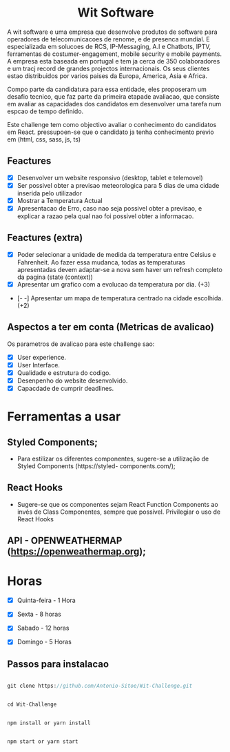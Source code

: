 <h1 style="text-align: center;">Wit Software</h1>

A wit software e uma empresa que desenvolve produtos de software para operadores de telecomunicacoes de renome, e de presenca mundial. E especializada em solucoes de RCS, IP-Messaging, A.I e Chatbots, IPTV, ferramentas de costumer-engagement, mobile security e mobile payments. A empresa esta baseada em portugal e tem ja cerca de 350 colaboradores e um tracj record de grandes projectos internacionais. Os seus clientes estao distribuidos por varios paises da Europa, America, Asia e Africa.

Compo parte da candidatura para essa entidade, eles proposeram um desafio tecnico, que faz parte da primeira etapade avaliacao, que consiste em avaliar as capacidades dos candidatos em desenvolver uma tarefa num espcao de tempo definido.

Este challenge tem como objectivo avaliar o conhecimento do candidatos em React. pressupoen-se que o candidato ja tenha conhecimento previo em (html, css, sass, js, ts)

## Feactures

- [x] Desenvolver um website responsivo (desktop, tablet e telemovel)
- [x] Ser possivel obter a previsao meteorologica para 5 dias de uma cidade inserida pelo utilizador
- [x] Mostrar a Temperatura Actual
- [x] Apresentacao de Erro, caso nao seja possivel obter a previsao, e explicar a razao pela qual nao foi possivel obter a informacao.

## Feactures (extra)

- [x] Poder selecionar a unidade de medida da temperatura entre Celsius e Fahrenheit. Ao fazer essa mudanca, todas as temperaturas apresentadas devem adaptar-se a nova sem haver um refresh completo da pagina (state (context))
- [x] Apresentar um grafico com a evolucao da temperatura por dia. (+3)
- [- -] Apresentar um mapa de temperatura centrado na cidade escolhida. (+2)

## Aspectos a ter em conta (Metricas de avalicao)
Os parametros de avalicao para este challenge sao:

- [x] User experience.
- [x] User Interface.
- [x] Qualidade e estrutura do codigo.
- [x] Desenpenho do website desenvolvido.
- [x] Capacdade de cumprir deadlines.

# Ferramentas a usar

## Styled Components;
- Para estilizar os diferentes componentes, sugere-se a utilização de Styled Components (https://styled-
components.com/);

## React Hooks
- Sugere-se que os componentes sejam React Function Components ao invés de Class Componentes, sempre
que possível. Privilegiar o uso de React Hooks

## API - OPENWEATHERMAP (https://openweathermap.org);

# Horas
- [x] Quinta-feira - 1 Hora
- [x] Sexta - 8 horas
- [x] Sabado - 12 horas
- [x] Domingo - 5 Horas


## Passos para instalacao

```jsx

git clone https://github.com/Antonio-Sitoe/Wit-Challenge.git

```

```jsx

cd Wit-Challenge

```

```jsx

npm install or yarn install

```


```jsx

npm start or yarn start

```
